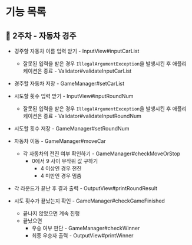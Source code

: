 # 기능 목록

## 🚀 2주차 - 자동차 경주

- 경주할 자동차 이름 입력 받기 - InputView#inputCarList
  - 잘못된 입력을 받은 경우 `IllegalArgumentException`을 발생시킨 후 애플리케이션은 종료 - Validator#validateInputCarList

- 경주할 자동차 저장 - GameManager#setCarList


- 시도할 횟수 입력 받기 - InputView#inputRoundNum
  - 잘못된 입력을 받은 경우 `IllegalArgumentException`을 발생시킨 후 애플리케이션은 종료 - Validator#validateInputRoundNum

- 시도할 횟수 저장 - GameManager#setRoundNum


- 자동차 이동 - GameManager#moveCar
  - 각 자동차의 전진 여부 확인하기 - GameManager#checkMoveOrStop
    - 0에서 9 사이 무작위 값 구하기
      - 4 이상인 경우 전진
      - 4 미만인 경우 멈춤


- 각 라운드가 끝난 후 결과 출력 - OutputView#printRoundResult


- 시도 횟수가 끝났는지 확인 - GameManager#checkGameFinished
  - 끝나지 않았으면 계속 진행
  - 끝났으면
    - 우승 여부 판단 - GameManager#checkWinner
    - 최종 우승자 출력 - OutputView#printWinner
